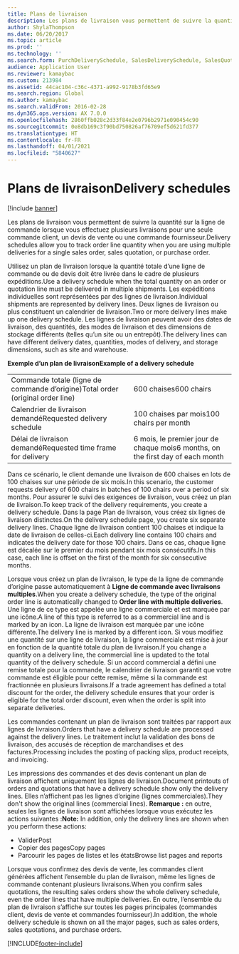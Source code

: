 ```yaml
---
title: Plans de livraison
description: Les plans de livraison vous permettent de suivre la quantité sur la ligne de commande lorsque vous effectuez plusieurs livraisons pour une seule commande client, un devis de vente ou une commande fournisseur.
author: ShylaThompson
ms.date: 06/20/2017
ms.topic: article
ms.prod: ''
ms.technology: ''
ms.search.form: PurchDeliverySchedule, SalesDeliverySchedule, SalesQuotationDeliverySchedule, SalesQuotationDeliverySchedule
audience: Application User
ms.reviewer: kamaybac
ms.custom: 213984
ms.assetid: 44cac104-c36c-4371-a992-9178b3fd65e9
ms.search.region: Global
ms.author: kamaybac
ms.search.validFrom: 2016-02-28
ms.dyn365.ops.version: AX 7.0.0
ms.openlocfilehash: 2860ffb028c2d33f84e2e0796b2971e090454c90
ms.sourcegitcommit: 0e8db169c3f90bd750826af76709ef5d621fd377
ms.translationtype: HT
ms.contentlocale: fr-FR
ms.lasthandoff: 04/01/2021
ms.locfileid: "5840627"
---
```

# <a name="delivery-schedules"></a><span data-ttu-id="3c6fd-103">Plans de livraison</span><span class="sxs-lookup"><span data-stu-id="3c6fd-103">Delivery schedules</span></span>

[!include [banner](../includes/banner.md)]

<span data-ttu-id="3c6fd-104">Les plans de livraison vous permettent de suivre la quantité sur la ligne de commande lorsque vous effectuez plusieurs livraisons pour une seule commande client, un devis de vente ou une commande fournisseur.</span><span class="sxs-lookup"><span data-stu-id="3c6fd-104">Delivery schedules allow you to track order line quantity when you are using multiple deliveries for a single sales order, sales quotation, or purchase order.</span></span>

<span data-ttu-id="3c6fd-105">Utilisez un plan de livraison lorsque la quantité totale d’une ligne de commande ou de devis doit être livrée dans le cadre de plusieurs expéditions.</span><span class="sxs-lookup"><span data-stu-id="3c6fd-105">Use a delivery schedule when the total quantity on an order or quotation line must be delivered in multiple shipments.</span></span> <span data-ttu-id="3c6fd-106">Les expéditions individuelles sont représentées par des lignes de livraison.</span><span class="sxs-lookup"><span data-stu-id="3c6fd-106">Individual shipments are represented by delivery lines.</span></span> <span data-ttu-id="3c6fd-107">Deux lignes de livraison ou plus constituent un calendrier de livraison.</span><span class="sxs-lookup"><span data-stu-id="3c6fd-107">Two or more delivery lines make up one delivery schedule.</span></span> <span data-ttu-id="3c6fd-108">Les lignes de livraison peuvent avoir des dates de livraison, des quantités, des modes de livraison et des dimensions de stockage différents (telles qu’un site ou un entrepôt).</span><span class="sxs-lookup"><span data-stu-id="3c6fd-108">The delivery lines can have different delivery dates, quantities, modes of delivery, and storage dimensions, such as site and warehouse.</span></span>  

<span data-ttu-id="3c6fd-109">**Exemple d’un plan de livraison**</span><span class="sxs-lookup"><span data-stu-id="3c6fd-109">**Example of a delivery schedule**</span></span>

|                                   |                                          |
|-----------------------------------|------------------------------------------|
| <span data-ttu-id="3c6fd-110">Commande totale (ligne de commande d’origine)</span><span class="sxs-lookup"><span data-stu-id="3c6fd-110">Total order (original order line)</span></span> | <span data-ttu-id="3c6fd-111">600 chaises</span><span class="sxs-lookup"><span data-stu-id="3c6fd-111">600 chairs</span></span>                               |
| <span data-ttu-id="3c6fd-112">Calendrier de livraison demandé</span><span class="sxs-lookup"><span data-stu-id="3c6fd-112">Requested delivery schedule</span></span>       | <span data-ttu-id="3c6fd-113">100 chaises par mois</span><span class="sxs-lookup"><span data-stu-id="3c6fd-113">100 chairs per month</span></span>                     |
| <span data-ttu-id="3c6fd-114">Délai de livraison demandé</span><span class="sxs-lookup"><span data-stu-id="3c6fd-114">Requested time frame for delivery</span></span> | <span data-ttu-id="3c6fd-115">6 mois, le premier jour de chaque mois</span><span class="sxs-lookup"><span data-stu-id="3c6fd-115">6 months, on the first day of each month</span></span> |

<span data-ttu-id="3c6fd-116">Dans ce scénario, le client demande une livraison de 600 chaises en lots de 100 chaises sur une période de six mois.</span><span class="sxs-lookup"><span data-stu-id="3c6fd-116">In this scenario, the customer requests delivery of 600 chairs in batches of 100 chairs over a period of six months.</span></span> <span data-ttu-id="3c6fd-117">Pour assurer le suivi des exigences de livraison, vous créez un plan de livraison.</span><span class="sxs-lookup"><span data-stu-id="3c6fd-117">To keep track of the delivery requirements, you create a delivery schedule.</span></span> <span data-ttu-id="3c6fd-118">Dans la page Plan de livraison, vous créez six lignes de livraison distinctes.</span><span class="sxs-lookup"><span data-stu-id="3c6fd-118">On the delivery schedule page, you create six separate delivery lines.</span></span> <span data-ttu-id="3c6fd-119">Chaque ligne de livraison contient 100 chaises et indique la date de livraison de celles-ci.</span><span class="sxs-lookup"><span data-stu-id="3c6fd-119">Each delivery line contains 100 chairs and indicates the delivery date for those 100 chairs.</span></span> <span data-ttu-id="3c6fd-120">Dans ce cas, chaque ligne est décalée sur le premier du mois pendant six mois consécutifs.</span><span class="sxs-lookup"><span data-stu-id="3c6fd-120">In this case, each line is offset on the first of the month for six consecutive months.</span></span>  

<span data-ttu-id="3c6fd-121">Lorsque vous créez un plan de livraison, le type de la ligne de commande d’origine passe automatiquement à **Ligne de commande avec livraisons multiples**.</span><span class="sxs-lookup"><span data-stu-id="3c6fd-121">When you create a delivery schedule, the type of the original order line is automatically changed to **Order line with multiple deliveries**.</span></span> <span data-ttu-id="3c6fd-122">Une ligne de ce type est appelée une ligne commerciale et est marquée par une icône.</span><span class="sxs-lookup"><span data-stu-id="3c6fd-122">A line of this type is referred to as a commercial line and is marked by an icon.</span></span> <span data-ttu-id="3c6fd-123">La ligne de livraison est marquée par une icône différente.</span><span class="sxs-lookup"><span data-stu-id="3c6fd-123">The delivery line is marked by a different icon.</span></span> <span data-ttu-id="3c6fd-124">Si vous modifiez une quantité sur une ligne de livraison, la ligne commerciale est mise à jour en fonction de la quantité totale du plan de livraison.</span><span class="sxs-lookup"><span data-stu-id="3c6fd-124">If you change a quantity on a delivery line, the commercial line is updated to the total quantity of the delivery schedule.</span></span> <span data-ttu-id="3c6fd-125">Si un accord commercial a défini une remise totale pour la commande, le calendrier de livraison garantit que votre commande est éligible pour cette remise, même si la commande est fractionnée en plusieurs livraisons.</span><span class="sxs-lookup"><span data-stu-id="3c6fd-125">If a trade agreement has defined a total discount for the order, the delivery schedule ensures that your order is eligible for the total order discount, even when the order is split into separate deliveries.</span></span>  

<span data-ttu-id="3c6fd-126">Les commandes contenant un plan de livraison sont traitées par rapport aux lignes de livraison.</span><span class="sxs-lookup"><span data-stu-id="3c6fd-126">Orders that have a delivery schedule are processed against the delivery lines.</span></span> <span data-ttu-id="3c6fd-127">Le traitement inclut la validation des bons de livraison, des accusés de réception de marchandises et des factures.</span><span class="sxs-lookup"><span data-stu-id="3c6fd-127">Processing includes the posting of packing slips, product receipts, and invoicing.</span></span>  

<span data-ttu-id="3c6fd-128">Les impressions des commandes et des devis contenant un plan de livraison affichent uniquement les lignes de livraison.</span><span class="sxs-lookup"><span data-stu-id="3c6fd-128">Document printouts of orders and quotations that have a delivery schedule show only the delivery lines.</span></span> <span data-ttu-id="3c6fd-129">Elles n’affichent pas les lignes d’origine (lignes commerciales).</span><span class="sxs-lookup"><span data-stu-id="3c6fd-129">They don't show the original lines (commercial lines).</span></span> <span data-ttu-id="3c6fd-130">**Remarque :** en outre, seules les lignes de livraison sont affichées lorsque vous exécutez les actions suivantes :</span><span class="sxs-lookup"><span data-stu-id="3c6fd-130">**Note:** In addition, only the delivery lines are shown when you perform these actions:</span></span>

-   <span data-ttu-id="3c6fd-131">Valider</span><span class="sxs-lookup"><span data-stu-id="3c6fd-131">Post</span></span>
-   <span data-ttu-id="3c6fd-132">Copier des pages</span><span class="sxs-lookup"><span data-stu-id="3c6fd-132">Copy pages</span></span>
-   <span data-ttu-id="3c6fd-133">Parcourir les pages de listes et les états</span><span class="sxs-lookup"><span data-stu-id="3c6fd-133">Browse list pages and reports</span></span>

<span data-ttu-id="3c6fd-134">Lorsque vous confirmez des devis de vente, les commandes client générées affichent l’ensemble du plan de livraison, même les lignes de commande contenant plusieurs livraisons.</span><span class="sxs-lookup"><span data-stu-id="3c6fd-134">When you confirm sales quotations, the resulting sales orders show the whole delivery schedule, even the order lines that have multiple deliveries.</span></span> <span data-ttu-id="3c6fd-135">En outre, l’ensemble du plan de livraison s’affiche sur toutes les pages principales (commandes client, devis de vente et commandes fournisseur).</span><span class="sxs-lookup"><span data-stu-id="3c6fd-135">In addition, the whole delivery schedule is shown on all the major pages, such as sales orders, sales quotations, and purchase orders.</span></span>





[!INCLUDE[footer-include](../../includes/footer-banner.md)]